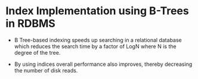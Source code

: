# Index Implementation using B-Trees in RDBMS

- B Tree-based indexing speeds up searching in a relational database which reduces the search time by a factor of LogN
  where N is the degree of the tree.

- By using indices overall performance also improves, thereby decreasing the number
  of disk reads.
